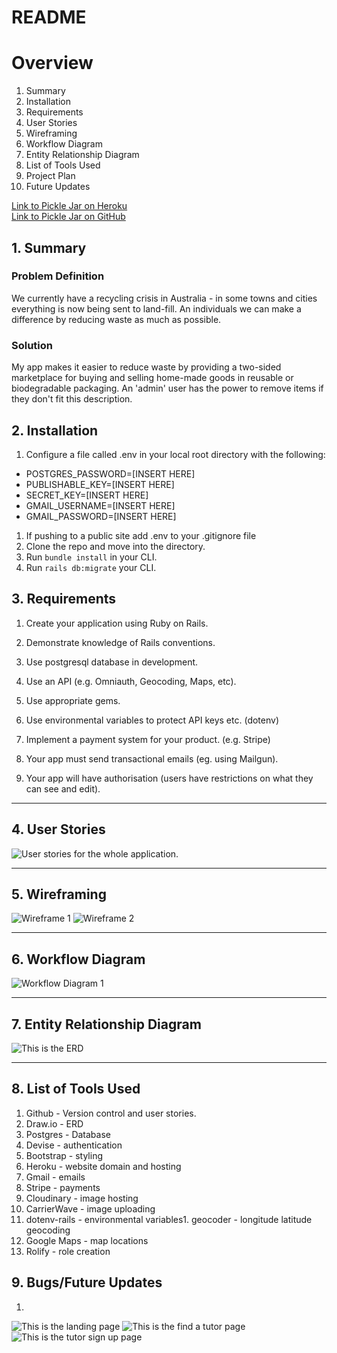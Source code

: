 # README
# Overview

1. Summary
2. Installation
3. Requirements
4. User Stories
5. Wireframing
6. Workflow Diagram
7. Entity Relationship Diagram
8. List of Tools Used
9. Project Plan
10. Future Updates

[Link to Pickle Jar on Heroku](pickle-jar.herokuapp.com)  
[Link to Pickle Jar on GitHub](github.com/CaroEvans/Zero_Waste_Shop)


## 1. Summary

### Problem Definition
We currently have a recycling crisis in Australia - in some towns and cities everything is now being sent to land-fill.
An individuals we can make a difference by reducing waste as much as possible.

### Solution
My app makes it easier to reduce waste by providing a two-sided marketplace for buying and selling home-made goods in reusable or biodegradable packaging. An 'admin' user has the power to remove items if they don't fit this description.

## 2. Installation
1. Configure a file called .env in your local root directory with the following:
* POSTGRES_PASSWORD=[INSERT HERE]
* PUBLISHABLE_KEY=[INSERT HERE]
* SECRET_KEY=[INSERT HERE]
* GMAIL_USERNAME=[INSERT HERE]
* GMAIL_PASSWORD=[INSERT HERE]
1. If pushing to a public site add .env to your .gitignore file
1. Clone the repo and move into the directory.
2. Run `bundle install` in your CLI.
3. Run `rails db:migrate` your CLI.

## 3. Requirements

1. Create your application using Ruby on Rails.

1. Demonstrate knowledge of Rails conventions.

1. Use postgresql database in development.

1. Use an API (e.g. Omniauth, Geocoding, Maps, etc).

1. Use appropriate gems.

1. Use environmental variables to protect API keys etc. (dotenv)

1. Implement a payment system for your product. (e.g. Stripe)

1. Your app must send transactional emails (eg. using Mailgun).

1. Your app will have authorisation (users have restrictions on what they can see and edit).

-----------------------

## 4. User Stories
![User stories for the whole application.](app/assets/images/user-stories.png)

-----------------------

## 5. Wireframing
![Wireframe 1](app/assets/images/IMG_0831.JPG)&nbsp;![Wireframe 2](app/assets/images/IMG_0832.JPG)

-----------------------

## 6. Workflow Diagram
![Workflow Diagram 1](app/assets/images/X)

-----------------------

## 7. Entity Relationship Diagram
![This is the ERD](app/assets/images/erd.png)

-----------------------

## 8. List of Tools Used
1. Github - Version control and user stories.
2. Draw.io - ERD
3. Postgres - Database
4. Devise - authentication
5. Bootstrap - styling
6. Heroku - website domain and hosting
7. Gmail - emails
1. Stripe - payments
1. Cloudinary - image hosting
1. CarrierWave - image uploading
1. dotenv-rails - environmental variables1. geocoder - longitude latitude geocoding
1. Google Maps - map locations
1. Rolify - role creation

## 9. Bugs/Future Updates
1. 


![This is the landing page](app/assets/images/landing.png)
![This is the find a tutor page](app/assets/images/find_a_tutor.png)
![This is the tutor sign up page](app/assets/images/tutor_signup.png)
